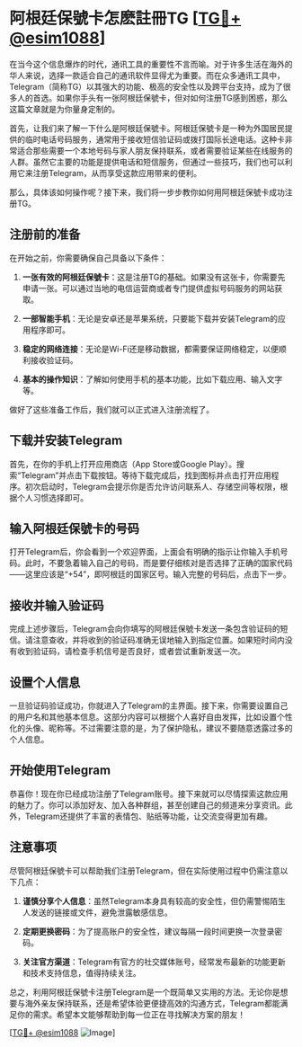 # 阿根廷保號卡怎麽註冊TG [[TG💪+ @esim1088](https://t.me/s/esim1088)]

在当今这个信息爆炸的时代，通讯工具的重要性不言而喻。对于许多生活在海外的华人来说，选择一款适合自己的通讯软件显得尤为重要。而在众多通讯工具中，Telegram（简称TG）以其强大的功能、极高的安全性以及跨平台支持，成为了很多人的首选。如果你手头有一张阿根廷保號卡，但对如何注册TG感到困惑，那么这篇文章就是为你量身定制的。

首先，让我们来了解一下什么是阿根廷保號卡。阿根廷保號卡是一种为外国居民提供的临时电话号码服务，通常用于接收短信验证码或拨打国际长途电话。这种卡非常适合那些需要一个本地号码与家人朋友保持联系，或者需要验证某些在线服务的人群。虽然它主要的功能是提供电话和短信服务，但通过一些技巧，我们也可以利用它来注册Telegram，从而享受这款应用带来的便利。

那么，具体该如何操作呢？接下来，我们将一步步教你如何用阿根廷保號卡成功注册TG。

## 注册前的准备

在开始之前，你需要确保自己具备以下条件：

1. **一张有效的阿根廷保號卡**：这是注册TG的基础。如果没有这张卡，你需要先申请一张。可以通过当地的电信运营商或者专门提供虚拟号码服务的网站获取。
   
2. **一部智能手机**：无论是安卓还是苹果系统，只要能下载并安装Telegram的应用程序即可。

3. **稳定的网络连接**：无论是Wi-Fi还是移动数据，都需要保证网络稳定，以便顺利接收验证码。

4. **基本的操作知识**：了解如何使用手机的基本功能，比如下载应用、输入文字等。

做好了这些准备工作后，我们就可以正式进入注册流程了。

## 下载并安装Telegram

首先，在你的手机上打开应用商店（App Store或Google Play）。搜索“Telegram”并点击下载按钮。等待下载完成后，找到图标并点击打开应用程序。初次启动时，Telegram会提示你是否允许访问联系人、存储空间等权限，根据个人习惯选择即可。

## 输入阿根廷保號卡的号码

打开Telegram后，你会看到一个欢迎界面，上面会有明确的指示让你输入手机号码。此时，不要急着输入自己的号码，而是要仔细核对是否选择了正确的国家代码——这里应该是“+54”，即阿根廷的国家区号。输入完整的号码后，点击下一步。

## 接收并输入验证码

完成上述步骤后，Telegram会向你填写的阿根廷保號卡发送一条包含验证码的短信。请注意查收，并将收到的验证码准确无误地输入到指定位置。如果短时间内没有收到验证码，请检查手机信号是否良好，或者尝试重新发送一次。

## 设置个人信息

一旦验证码验证成功，你就进入了Telegram的主界面。接下来，你需要设置自己的用户名和其他基本信息。这部分内容可以根据个人喜好自由发挥，比如设置个性化的头像、昵称等。不过需要注意的是，为了保护隐私，建议不要随意透露过多的个人信息。

## 开始使用Telegram

恭喜你！现在你已经成功注册了Telegram账号。接下来就可以尽情探索这款应用的魅力了。你可以添加好友、加入各种群组，甚至创建自己的频道来分享资讯。此外，Telegram还提供了丰富的表情包、贴纸等功能，让交流变得更加有趣。

## 注意事项

尽管阿根廷保號卡可以帮助我们注册Telegram，但在实际使用过程中仍需注意以下几点：

1. **谨慎分享个人信息**：虽然Telegram本身具有较高的安全性，但仍需警惕陌生人发送的链接或文件，避免泄露敏感信息。

2. **定期更换密码**：为了提高账户的安全性，建议每隔一段时间更换一次登录密码。

3. **关注官方渠道**：Telegram有官方的社交媒体账号，经常发布最新的功能更新和技术支持信息，值得持续关注。

总之，利用阿根廷保號卡注册Telegram是一个既简单又实用的方法。无论你是想要与海外亲友保持联系，还是希望体验更便捷高效的沟通方式，Telegram都能满足你的需求。希望本文能够帮助到每一位正在寻找解决方案的朋友！

[[TG💪+ @esim1088](https://t.me/s/esim1088) ![Image](https://i.postimg.cc/4NQfJmqS/Snipaste-2025-05-13-00-14-12.png)]